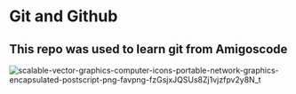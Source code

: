 # Git and Github
## This repo was used to learn git from Amigoscode
![scalable-vector-graphics-computer-icons-portable-network-graphics-encapsulated-postscript-png-favpng-fzGsjxJQSUs8Zj1vjzfpv2y8N_t](https://user-images.githubusercontent.com/108123162/186192906-e56caf95-8202-48b5-a588-22a06a1d83ec.jpg)

